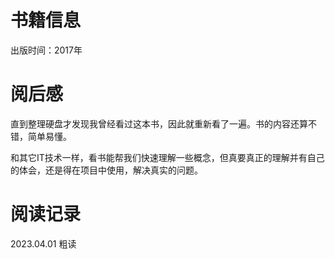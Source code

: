 # 书籍信息

出版时间：2017年

# 阅后感

直到整理硬盘才发现我曾经看过这本书，因此就重新看了一遍。书的内容还算不错，简单易懂。

和其它IT技术一样，看书能帮我们快速理解一些概念，但真要真正的理解并有自己的体会，还是得在项目中使用，解决真实的问题。

# 阅读记录

2023.04.01 粗读